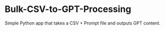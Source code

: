 # Bulk-CSV-to-GPT-Processing
Simple Python app that takes a CSV + Prompt file and outputs GPT content. 
